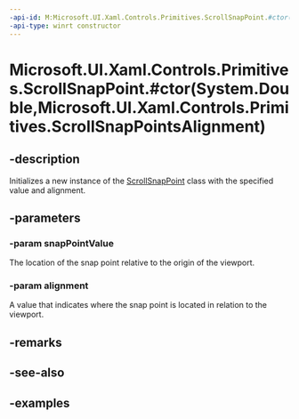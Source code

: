 ```yaml
---
-api-id: M:Microsoft.UI.Xaml.Controls.Primitives.ScrollSnapPoint.#ctor(System.Double,Microsoft.UI.Xaml.Controls.Primitives.ScrollSnapPointsAlignment)
-api-type: winrt constructor
---
```


# Microsoft.UI.Xaml.Controls.Primitives.ScrollSnapPoint.#ctor(System.Double,Microsoft.UI.Xaml.Controls.Primitives.ScrollSnapPointsAlignment)

<!--
public ScrollSnapPoint (double snapPointValue, Microsoft.UI.Xaml.Controls.Primitives.ScrollSnapPointsAlignment alignment);
-->


## -description

Initializes a new instance of the [ScrollSnapPoint](scrollsnappoint.md) class with the specified value and alignment.

## -parameters

### -param snapPointValue

The location of the snap point relative to the origin of the viewport.

### -param alignment

A value that indicates where the snap point is located in relation to the viewport.

## -remarks

## -see-also

## -examples


